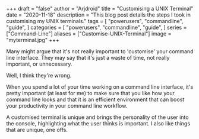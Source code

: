 +++
draft = "false"
author = "Arjdroid"
title = "Customising a UNIX Terminal"
date = "2020-11-18"
description = "This blog post details the steps I took in customising my UNIX terminals."
tags = [
    "powerusers",
    "commandline",
    "guide",
]
categories = [
    "powerusers",
    "commandline",
    "guide",
]
series = ["Command-Line"]
aliases = ["Customise-UNIX-Terminal"]
image = "myterminal.jpg"
+++

Many might argue that it's not really important to 'customise' your command line interface.
They may say that it's just a waste of time, not really important, or unnecessary.

Well, I think they're wrong.

When you spend a lot of your time working on a command line interface, it's pretty important (at least for me) to make sure that you like how your command line looks and that it is an efficient environment that can boost your productivity in your command line workflow.

A customised terminal is unique and brings the personality of the user into the console, highlighting what the user thinks is important. I also like things that are unique, one offs.
